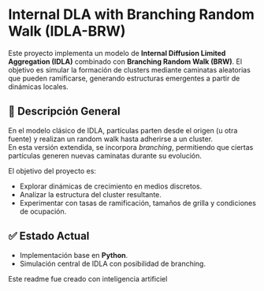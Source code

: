 # Internal DLA with Branching Random Walk (IDLA-BRW)

Este proyecto implementa un modelo de **Internal Diffusion Limited Aggregation (IDLA)** combinado con **Branching Random Walk (BRW)**. El objetivo es simular la formación de clusters mediante caminatas aleatorias que pueden ramificarse, generando estructuras emergentes a partir de dinámicas locales.

## 🧠 Descripción General

En el modelo clásico de IDLA, partículas parten desde el origen (u otra fuente) y realizan un random walk hasta adherirse a un cluster.  
En esta versión extendida, se incorpora *branching*, permitiendo que ciertas partículas generen nuevas caminatas durante su evolución.

El objetivo del proyecto es:
- Explorar dinámicas de crecimiento en medios discretos.
- Analizar la estructura del cluster resultante.
- Experimentar con tasas de ramificación, tamaños de grilla y condiciones de ocupación.

## ✅ Estado Actual

- Implementación base en **Python**.
- Simulación central de IDLA con posibilidad de branching.


Este readme fue creado con inteligencia artificiel

